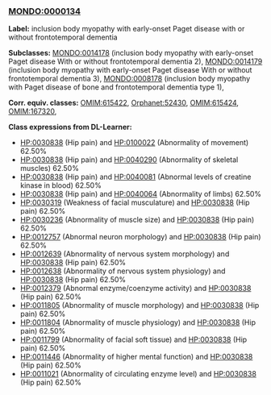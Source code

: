 
### [MONDO:0000134](http://purl.obolibrary.org/obo/MONDO_0000134)
**Label:** inclusion body myopathy with early-onset Paget disease with or without frontotemporal dementia

**Subclasses:** [MONDO:0014178](http://purl.obolibrary.org/obo/MONDO_0014178) (inclusion body myopathy with early-onset Paget disease With or without frontotemporal dementia 2), [MONDO:0014179](http://purl.obolibrary.org/obo/MONDO_0014179) (inclusion body myopathy with early-onset Paget disease With or without frontotemporal dementia 3), [MONDO:0008178](http://purl.obolibrary.org/obo/MONDO_0008178) (inclusion body myopathy with Paget disease of bone and frontotemporal dementia type 1), 

**Corr. equiv. classes:** [OMIM:615422](http://purl.obolibrary.org/obo/OMIM_615422), [Orphanet:52430](http://www.orpha.net/ORDO/Orphanet_52430), [OMIM:615424](http://purl.obolibrary.org/obo/OMIM_615424), [OMIM:167320](http://purl.obolibrary.org/obo/OMIM_167320), 

**Class expressions from DL-Learner:**

- [HP:0030838](http://purl.obolibrary.org/obo/HP_0030838) (Hip pain) and [HP:0100022](http://purl.obolibrary.org/obo/HP_0100022) (Abnormality of movement) 62.50%
- [HP:0030838](http://purl.obolibrary.org/obo/HP_0030838) (Hip pain) and [HP:0040290](http://purl.obolibrary.org/obo/HP_0040290) (Abnormality of skeletal muscles) 62.50%
- [HP:0030838](http://purl.obolibrary.org/obo/HP_0030838) (Hip pain) and [HP:0040081](http://purl.obolibrary.org/obo/HP_0040081) (Abnormal levels of creatine kinase in blood) 62.50%
- [HP:0030838](http://purl.obolibrary.org/obo/HP_0030838) (Hip pain) and [HP:0040064](http://purl.obolibrary.org/obo/HP_0040064) (Abnormality of limbs) 62.50%
- [HP:0030319](http://purl.obolibrary.org/obo/HP_0030319) (Weakness of facial musculature) and [HP:0030838](http://purl.obolibrary.org/obo/HP_0030838) (Hip pain) 62.50%
- [HP:0030236](http://purl.obolibrary.org/obo/HP_0030236) (Abnormality of muscle size) and [HP:0030838](http://purl.obolibrary.org/obo/HP_0030838) (Hip pain) 62.50%
- [HP:0012757](http://purl.obolibrary.org/obo/HP_0012757) (Abnormal neuron morphology) and [HP:0030838](http://purl.obolibrary.org/obo/HP_0030838) (Hip pain) 62.50%
- [HP:0012639](http://purl.obolibrary.org/obo/HP_0012639) (Abnormality of nervous system morphology) and [HP:0030838](http://purl.obolibrary.org/obo/HP_0030838) (Hip pain) 62.50%
- [HP:0012638](http://purl.obolibrary.org/obo/HP_0012638) (Abnormality of nervous system physiology) and [HP:0030838](http://purl.obolibrary.org/obo/HP_0030838) (Hip pain) 62.50%
- [HP:0012379](http://purl.obolibrary.org/obo/HP_0012379) (Abnormal enzyme/coenzyme activity) and [HP:0030838](http://purl.obolibrary.org/obo/HP_0030838) (Hip pain) 62.50%
- [HP:0011805](http://purl.obolibrary.org/obo/HP_0011805) (Abnormality of muscle morphology) and [HP:0030838](http://purl.obolibrary.org/obo/HP_0030838) (Hip pain) 62.50%
- [HP:0011804](http://purl.obolibrary.org/obo/HP_0011804) (Abnormality of muscle physiology) and [HP:0030838](http://purl.obolibrary.org/obo/HP_0030838) (Hip pain) 62.50%
- [HP:0011799](http://purl.obolibrary.org/obo/HP_0011799) (Abnormality of facial soft tissue) and [HP:0030838](http://purl.obolibrary.org/obo/HP_0030838) (Hip pain) 62.50%
- [HP:0011446](http://purl.obolibrary.org/obo/HP_0011446) (Abnormality of higher mental function) and [HP:0030838](http://purl.obolibrary.org/obo/HP_0030838) (Hip pain) 62.50%
- [HP:0011021](http://purl.obolibrary.org/obo/HP_0011021) (Abnormality of circulating enzyme level) and [HP:0030838](http://purl.obolibrary.org/obo/HP_0030838) (Hip pain) 62.50%


